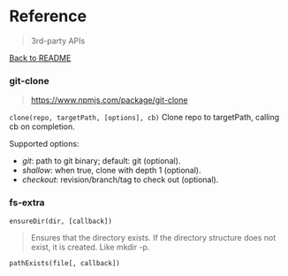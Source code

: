 # Reference

> 3rd-party APIs

[Back to README](../README.md)

### git-clone

> https://www.npmjs.com/package/git-clone

`clone(repo, targetPath, [options], cb)`
Clone repo to targetPath, calling cb on completion.

Supported options:

* _git_: path to git binary; default: git (optional).
* _shallow_: when true, clone with depth 1 (optional).
* _checkout_: revision/branch/tag to check out (optional).

### fs-extra

`ensureDir(dir, [callback])`

> Ensures that the directory exists. If the directory structure does not exist, it is created. Like mkdir -p.

`pathExists(file[, callback])`

>
